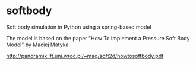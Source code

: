 softbody
========

Soft body simulation in Python using a spring-based model

The model is based on the paper "How To Implement a Pressure Soft Body Model" by Maciej Matyka

http://panoramix.ift.uni.wroc.pl/~maq/soft2d/howtosoftbody.pdf
